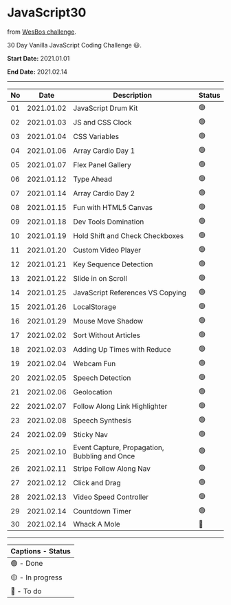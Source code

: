 # JavaScript30

from [WesBos challenge](https://javascript30.com). 

30 Day Vanilla JavaScript Coding Challenge 😃.

**Start Date:** 2021.01.01

**End Date:** 2021.02.14

___

No | Date        | Description            | Status |
--|-----------|------------------------|---|
01 | 2021.01.02 | JavaScript Drum Kit | 🟢 |
02 | 2021.01.03 | JS and CSS Clock | 🟢 |
03 | 2021.01.04 | CSS Variables | 🟢 |
04 | 2021.01.06 | Array Cardio Day 1 | 🟢 |
05 | 2021.01.07 | Flex Panel Gallery | 🟢 |
06 | 2021.01.12 | Type Ahead | 🟢 |
07 | 2021.01.14 | Array Cardio Day 2 | 🟢 |
08 | 2021.01.15 | Fun with HTML5 Canvas | 🟢 |
09 | 2021.01.18 | Dev Tools Domination | 🟢 |
10 | 2021.01.19 | Hold Shift and Check Checkboxes | 🟢 |
11 | 2021.01.20 | Custom Video Player | 🟢 |
12 | 2021.01.21 | Key Sequence Detection | 🟢 |
13 | 2021.01.22 | Slide in on Scroll | 🟢 |
14 | 2021.01.25 | JavaScript References VS Copying | 🟢 |
15 | 2021.01.26 | LocalStorage | 🟢 |
16 | 2021.01.29 | Mouse Move Shadow | 🟢 |
17 | 2021.02.02 | Sort Without Articles | 🟢 |
18 | 2021.02.03 | Adding Up Times with Reduce | 🟢 |
19 | 2021.02.04 | Webcam Fun | 🟢 |
20 | 2021.02.05 | Speech Detection | 🟢 |
21 | 2021.02.06 | Geolocation | 🟢 |
22 | 2021.02.07 | Follow Along Link Highlighter | 🟢 |
23 | 2021.02.08 | Speech Synthesis | 🟢 |
24 | 2021.02.09 | Sticky Nav | 🟢 |
25 | 2021.02.10 | Event Capture, Propagation, Bubbling and Once | 🟢 |
26 | 2021.02.11 | Stripe Follow Along Nav | 🟢 |
27 | 2021.02.12 | Click and Drag | 🟢 |
28 | 2021.02.13 | Video Speed Controller | 🟢 |
29 | 2021.02.14 | Countdown Timer | 🟢 |
30 | 2021.02.14 | Whack A Mole | 🔴 |
___

| Captions - Status |
|---------|
| 🟢 - Done |
| 🟡 - In progress |
| 🔴 - To do |
